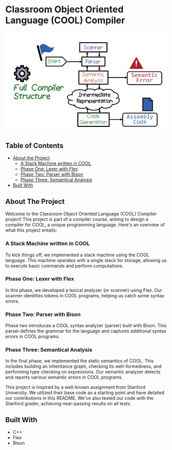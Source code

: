 # Classroom Object Oriented Language (COOL) Compiler

<img src="pic.png" alt="" width="800"/>

## Table of Contents
- [About the Project](#about-the-project)
  - [A Stack Machine written in COOL](#a-stack-machine-written-in-cool)
  - [Phase One: Lexer with Flex](#phase-one-lexer-with-flex)
  - [Phase Two: Parser with Bison](#phase-two-parser-with-bison)
  - [Phase Three: Semantical Analysis](#phase-three-semantical-analysis)
- [Built With](#built-with)

## About The Project
Welcome to the Classroom Object Oriented Language (COOL) Compiler project! This project is part of a compiler course, aiming to design a compiler for COOL, a unique programming language. Here's an overview of what this project entails:

### A Stack Machine written in COOL
To kick things off, we implemented a stack machine using the COOL language. This machine operates with a single stack for storage, allowing us to execute basic commands and perform computations.

### Phase One: Lexer with Flex
In this phase, we developed a lexical analyzer (or scanner) using Flex. Our scanner identifies tokens in COOL programs, helping us catch some syntax errors. 

### Phase Two: Parser with Bison
Phase two introduces a COOL syntax analyzer (parser) built with Bison. This parser defines the grammar for the language and captures additional syntax errors in COOL programs.

### Phase Three: Semantical Analysis
In the final phase, we implemented the static semantics of COOL. This includes building an inheritance graph, checking its well-formedness, and performing type checking on expressions. Our semantic analyzer detects and reports various semantic errors in COOL programs.

This project is inspired by a well-known assignment from Stanford University. We utilized their base code as a starting point and have detailed our contributions in this README. We've also tested our code with the Stanford grader, achieving near-passing results on all tests.


## Built With
- C++
- Flex
- Bison

